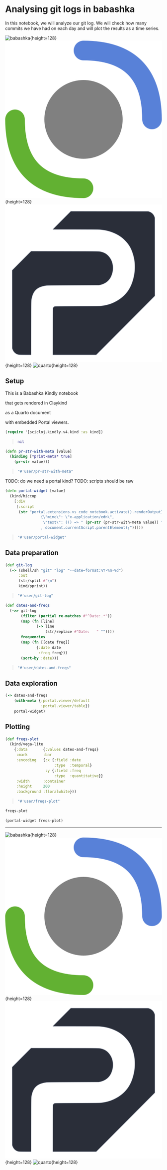 <style>
.sourceCode:has(.printedClojure) {
  background-color: transparent;
  border-style: none;
}

.kind_map {
  background:            lightgreen;
  display:               grid;
  grid-template-columns: repeat(2, auto);
  justify-content:       center;
  text-align:            right;
  border: solid 1px black;
  border-radius: 10px;
}

.kind_vector {
  background:            lightblue;
  display:               grid;
  grid-template-columns: repeat(1, auto);
  align-items:           center;
  justify-content:       center;
  text-align:            center;
  border:                solid 2px black;
  padding:               10px;
}

.kind_set {
  background:            lightyellow;
  display:               grid;
  grid-template-columns: repeat(auto-fit, minmax(auto, max-content));
  align-items:           center;
  justify-content:       center;
  text-align:            center;
  border:                solid 1px black;
}

.kind_seq {
  background:            bisque;
  display:               grid;
  grid-template-columns: repeat(auto-fit, minmax(auto, max-content));
  align-items:           center;
  justify-content:       center;
  text-align:            center;
  border:                solid 1px black;
}
</style>

<script src="https://cdn.jsdelivr.net/npm/vega@5" type="text/javascript"></script><script src="https://cdn.jsdelivr.net/npm/vega-lite@5" type="text/javascript"></script><script src="https://cdn.jsdelivr.net/npm/vega-embed@6" type="text/javascript"></script><script src="https://unpkg.com/react@18/umd/react.production.min.js" type="text/javascript"></script><script src="https://unpkg.com/react-dom@18/umd/react-dom.production.min.js" type="text/javascript"></script><script src="https://scicloj.github.io/scittle/js/scittle.js" type="text/javascript"></script><script src="https://scicloj.github.io/scittle/js/scittle.reagent.js" type="text/javascript"></script><script src="/js/portal-main.js" type="text/javascript"></script>
<script type="application/x-scittle">(require '[reagent.core :as r] '[reagent.dom :as dom])
</script>

# Analysing git logs in babashka

In this notebook, we will analyze our git log.
We will check how many commits we have had on each day
and will plot the results as a time series.

![babashka](https://avatars.githubusercontent.com/u/64927540?s=200&v=4){height=128}
![claykind](https://raw.githubusercontent.com/scicloj/graphic-design/live/icons/Clay.svg){height=128}
![portal](https://raw.githubusercontent.com/djblue/portal/master/resources/splash.svg){height=128}
![quarto](https://avatars.githubusercontent.com/u/67437475?s=200&v=4){height=128}

## Setup

This is a Babashka Kindly notebook

that gets rendered in Claykind

as a Quarto document

with embedded Portal viewers.

```clojure
(require '[scicloj.kindly.v4.kind :as kind])
```

> ```clojure {.printedClojure}
> nil
> ```

```clojure
(defn pr-str-with-meta [value]
  (binding [*print-meta* true]
    (pr-str value)))
```

> ```clojure {.printedClojure}
> "#'user/pr-str-with-meta"
> ```

TODO: do we need a portal kind?
TODO: scripts should be raw

```clojure
(defn portal-widget [value]
  (kind/hiccup
    [:div
     [:script
      (str "portal.extensions.vs_code_notebook.activate().renderOutputItem(
                {\"mime\": \"x-application/edn\",
                 \"text\": (() => " (pr-str (pr-str-with-meta value)) ")}
                , document.currentScript.parentElement);")]]))
```

> ```clojure {.printedClojure}
> "#'user/portal-widget"
> ```

## Data preparation

```clojure
(def git-log
  (-> (shell/sh "git" "log" "--date=format:%Y-%m-%d")
      :out
      (str/split #"\n")
      kind/pprint))
```

> ```clojure {.printedClojure}
> "#'user/git-log"
> ```

```clojure
(def dates-and-freqs
  (->> git-log
       (filter (partial re-matches #"^Date:.*"))
       (map (fn [line]
              (-> line
                  (str/replace #"Date:   " ""))))
       frequencies
       (map (fn [[date freq]]
              {:date date
               :freq freq}))
       (sort-by :date)))
```

> ```clojure {.printedClojure}
> "#'user/dates-and-freqs"
> ```

## Data exploration

```clojure
(-> dates-and-freqs
    (with-meta {:portal.viewer/default
                :portal.viewer/table})
    portal-widget)
```

<div><script>portal.extensions.vs_code_notebook.activate().renderOutputItem(
                {"mime": "x-application/edn",
                 "text": (() => "^#:portal.viewer{:default :portal.viewer/table} ({:freq 1, :date \"2023-08-08\"} {:freq 2, :date \"2023-08-14\"} {:freq 1, :date \"2023-08-17\"} {:freq 2, :date \"2023-08-18\"} {:freq 9, :date \"2023-08-19\"} {:freq 1, :date \"2023-08-20\"} {:freq 5, :date \"2023-08-21\"} {:freq 2, :date \"2023-08-22\"} {:freq 1, :date \"2023-08-23\"} {:freq 1, :date \"2023-09-11\"} {:freq 4, :date \"2023-09-12\"} {:freq 3, :date \"2023-09-13\"} {:freq 3, :date \"2023-09-14\"} {:freq 3, :date \"2023-09-15\"} {:freq 9, :date \"2023-09-18\"} {:freq 4, :date \"2023-09-19\"} {:freq 7, :date \"2023-09-20\"} {:freq 4, :date \"2023-09-21\"} {:freq 1, :date \"2023-09-26\"} {:freq 1, :date \"2023-09-27\"} {:freq 1, :date \"2023-10-01\"} {:freq 3, :date \"2023-10-03\"} {:freq 3, :date \"2023-10-04\"} {:freq 1, :date \"2023-10-12\"} {:freq 1, :date \"2023-10-13\"} {:freq 1, :date \"2023-10-14\"} {:freq 1, :date \"2023-10-18\"} {:freq 1, :date \"2023-10-19\"} {:freq 2, :date \"2023-10-20\"} {:freq 4, :date \"2023-10-22\"} {:freq 2, :date \"2023-10-23\"})")}
                , document.currentScript.parentElement);</script></div>

## Plotting

```clojure
(def freqs-plot
  (kind/vega-lite
    {:data       {:values dates-and-freqs}
     :mark       :bar
     :encoding   {:x {:field :date
                      :type  :temporal}
                  :y {:field :freq
                      :type  :quantitative}}
     :width      :container
     :height     200
     :background :floralwhite}))
```

> ```clojure {.printedClojure}
> "#'user/freqs-plot"
> ```

```clojure
freqs-plot
```

<div style="width:100%;"><script>vegaEmbed(document.currentScript.parentElement, {"encoding":{"y":{"field":"freq","type":"quantitative"},"x":{"field":"date","type":"temporal"}},"mark":"bar","width":"container","background":"floralwhite","height":200,"data":{"values":[{"freq":1,"date":"2023-08-08"},{"freq":2,"date":"2023-08-14"},{"freq":1,"date":"2023-08-17"},{"freq":2,"date":"2023-08-18"},{"freq":9,"date":"2023-08-19"},{"freq":1,"date":"2023-08-20"},{"freq":5,"date":"2023-08-21"},{"freq":2,"date":"2023-08-22"},{"freq":1,"date":"2023-08-23"},{"freq":1,"date":"2023-09-11"},{"freq":4,"date":"2023-09-12"},{"freq":3,"date":"2023-09-13"},{"freq":3,"date":"2023-09-14"},{"freq":3,"date":"2023-09-15"},{"freq":9,"date":"2023-09-18"},{"freq":4,"date":"2023-09-19"},{"freq":7,"date":"2023-09-20"},{"freq":4,"date":"2023-09-21"},{"freq":1,"date":"2023-09-26"},{"freq":1,"date":"2023-09-27"},{"freq":1,"date":"2023-10-01"},{"freq":3,"date":"2023-10-03"},{"freq":3,"date":"2023-10-04"},{"freq":1,"date":"2023-10-12"},{"freq":1,"date":"2023-10-13"},{"freq":1,"date":"2023-10-14"},{"freq":1,"date":"2023-10-18"},{"freq":1,"date":"2023-10-19"},{"freq":2,"date":"2023-10-20"},{"freq":4,"date":"2023-10-22"},{"freq":2,"date":"2023-10-23"}]}});</script></div>

```clojure
(portal-widget freqs-plot)
```

<div><script>portal.extensions.vs_code_notebook.activate().renderOutputItem(
                {"mime": "x-application/edn",
                 "text": (() => "^#:kindly{:kind :kind/vega-lite} {:encoding {:y {:field :freq, :type :quantitative}, :x {:field :date, :type :temporal}}, :mark :bar, :width :container, :background :floralwhite, :height 200, :data {:values ({:freq 1, :date \"2023-08-08\"} {:freq 2, :date \"2023-08-14\"} {:freq 1, :date \"2023-08-17\"} {:freq 2, :date \"2023-08-18\"} {:freq 9, :date \"2023-08-19\"} {:freq 1, :date \"2023-08-20\"} {:freq 5, :date \"2023-08-21\"} {:freq 2, :date \"2023-08-22\"} {:freq 1, :date \"2023-08-23\"} {:freq 1, :date \"2023-09-11\"} {:freq 4, :date \"2023-09-12\"} {:freq 3, :date \"2023-09-13\"} {:freq 3, :date \"2023-09-14\"} {:freq 3, :date \"2023-09-15\"} {:freq 9, :date \"2023-09-18\"} {:freq 4, :date \"2023-09-19\"} {:freq 7, :date \"2023-09-20\"} {:freq 4, :date \"2023-09-21\"} {:freq 1, :date \"2023-09-26\"} {:freq 1, :date \"2023-09-27\"} {:freq 1, :date \"2023-10-01\"} {:freq 3, :date \"2023-10-03\"} {:freq 3, :date \"2023-10-04\"} {:freq 1, :date \"2023-10-12\"} {:freq 1, :date \"2023-10-13\"} {:freq 1, :date \"2023-10-14\"} {:freq 1, :date \"2023-10-18\"} {:freq 1, :date \"2023-10-19\"} {:freq 2, :date \"2023-10-20\"} {:freq 4, :date \"2023-10-22\"} {:freq 2, :date \"2023-10-23\"})}}")}
                , document.currentScript.parentElement);</script></div>

--------------------------------------------------
![babashka](https://avatars.githubusercontent.com/u/64927540?s=200&v=4){height=128}
![claykind](https://raw.githubusercontent.com/scicloj/graphic-design/live/icons/Clay.svg){height=128}
![portal](https://raw.githubusercontent.com/djblue/portal/master/resources/splash.svg){height=128}
![quarto](https://avatars.githubusercontent.com/u/67437475?s=200&v=4){height=128}
